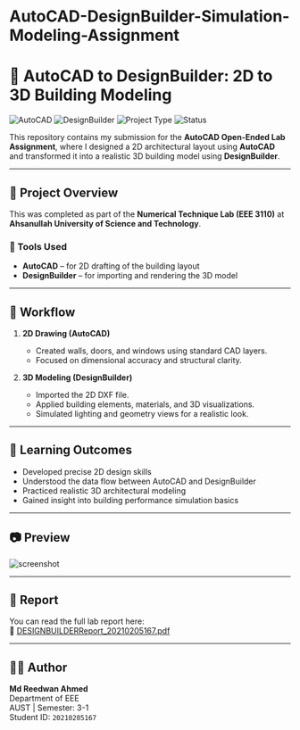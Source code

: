 # AutoCAD-DesignBuilder-Simulation-Modeling-Assignment
# 🧱 AutoCAD to DesignBuilder: 2D to 3D Building Modeling

![AutoCAD](https://img.shields.io/badge/tool-AutoCAD-red?logo=autodesk)
![DesignBuilder](https://img.shields.io/badge/tool-DesignBuilder-blue)
![Project Type](https://img.shields.io/badge/type-Academic%20Lab%20Assignment-green)
![Status](https://img.shields.io/badge/status-Completed-success)

This repository contains my submission for the **AutoCAD Open-Ended Lab Assignment**, where I designed a 2D architectural layout using **AutoCAD** and transformed it into a realistic 3D building model using **DesignBuilder**.

---

## 📌 Project Overview

This was completed as part of the **Numerical Technique Lab (EEE 3110)** at **Ahsanullah University of Science and Technology**.

### 🔨 Tools Used
- **AutoCAD** – for 2D drafting of the building layout
- **DesignBuilder** – for importing and rendering the 3D model

---

## 📐 Workflow

1. **2D Drawing (AutoCAD)**  
   - Created walls, doors, and windows using standard CAD layers.
   - Focused on dimensional accuracy and structural clarity.

2. **3D Modeling (DesignBuilder)**  
   - Imported the 2D DXF file.
   - Applied building elements, materials, and 3D visualizations.
   - Simulated lighting and geometry views for a realistic look.

---

## 🧠 Learning Outcomes

- Developed precise 2D design skills
- Understood the data flow between AutoCAD and DesignBuilder
- Practiced realistic 3D architectural modeling
- Gained insight into building performance simulation basics

---

## 📷 Preview

![screenshot](https://github.com/user-attachments/assets/dde63d56-fa09-4238-b7fe-e4d1007b31bf)

---

## 📄 Report

You can read the full lab report here:  
📘 [DESIGNBUILDERReport_20210205167.pdf](./DESIGNBUILDERReport_20210205167.pdf)

---

## 🧑‍🎓 Author

**Md Reedwan Ahmed**  
Department of EEE  
AUST | Semester: 3-1  
Student ID: `20210205167`
